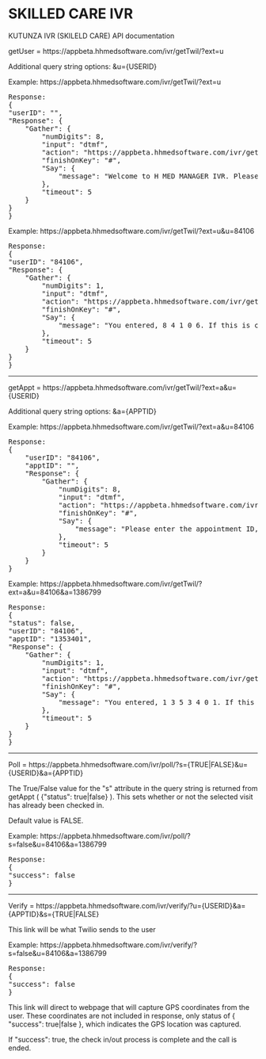 # SKILLED CARE IVR
KUTUNZA IVR (SKILELD CARE) API documentation


getUser = http<area>s://appbeta.hhmedsoftware.com/ivr/getTwil/?ext=u

Additional query string options: &u={USERID}

Example: http<area>s://appbeta.hhmedsoftware.com/ivr/getTwil/?ext=u

<pre>
Response:
{
"userID": "",
"Response": {
	"Gather": {
		"numDigits": 8,
		"input": "dtmf",
		"action": "https://appbeta.hhmedsoftware.com/ivr/getTwil/?ext=u",
		"finishOnKey": "#",
		"Say": {
			"message": "Welcome to H MED MANAGER IVR. Please enter your user ID followed by the pound sign."
		},
		"timeout": 5
	}
}
}
</pre>


Example: http<area>s://appbeta.hhmedsoftware.com/ivr/getTwil/?ext=u&u=84106

<pre>
Response:
{
"userID": "84106",
"Response": {
	"Gather": {
		"numDigits": 1,
		"input": "dtmf",
		"action": "https://appbeta.hhmedsoftware.com/ivr/getTwil/?ext=uc",
		"finishOnKey": "#",
		"Say": {
			"message": "You entered, 8 4 1 0 6. If this is correct, press 1 for Yes or 2 for No, followed by the pound sign."
		},
		"timeout": 5
	}
}
}
</pre>

------


getAppt = http<area>s://appbeta.hhmedsoftware.com/ivr/getTwil/?ext=a&u={USERID}

Additional query string options: &a={APPTID}

Example: http<area>s://appbeta.hhmedsoftware.com/ivr/getTwil/?ext=a&u=84106

<pre>
Response:
{
	"userID": "84106",
	"apptID": "",
	"Response": {
		"Gather": {
			"numDigits": 8,
			"input": "dtmf",
			"action": "https://appbeta.hhmedsoftware.com/ivr/getTwil/?ext=a",
			"finishOnKey": "#",
			"Say": {
				"message": "Please enter the appointment ID, followed by the pound sign."
			},
			"timeout": 5
		}
	}
}
</pre>

Example: http<area>s://appbeta.hhmedsoftware.com/ivr/getTwil/?ext=a&u=84106&a=1386799

<pre>
Response:
{
"status": false,
"userID": "84106",
"apptID": "1353401",
"Response": {
	"Gather": {
		"numDigits": 1,
		"input": "dtmf",
		"action": "https://appbeta.hhmedsoftware.com/ivr/getTwil/?ext=ac",
		"finishOnKey": "#",
		"Say": {
			"message": "You entered, 1 3 5 3 4 0 1. If this is correct, press 1 for Yes or 2 for No, followed by the pound sign."
		},
		"timeout": 5
	}
}
}
</pre>

------


Poll = http<area>s://appbeta.hhmedsoftware.com/ivr/poll/?s={TRUE|FALSE}&u={USERID}&a={APPTID}

The True/False value for the "s" attribute in the query string is returned from getAppt ( {"status": true|false} ). This sets whether or not the selected visit has already been checked in. 

Default value is FALSE.  

Example: http<area>s://appbeta.hhmedsoftware.com/ivr/poll/?s=false&u=84106&a=1386799

<pre>
Response:
{
"success": false
}
</pre>

-----


Verify = http<area>s://appbeta.hhmedsoftware.com/ivr/verify/?u={USERID}&a={APPTID}&s={TRUE|FALSE}

This link will be what Twilio sends to the user

Example: http<area>s://appbeta.hhmedsoftware.com/ivr/verify/?s=false&u=84106&a=1386799

<pre>
Response:
{
"success": false
}
</pre>

This link will direct to webpage that will capture GPS coordinates from the user. These coordinates are not included in response, only status of { "success": true|false }, which indicates the GPS location was captured.

If "success": true, the check in/out process is complete and the call is ended.






